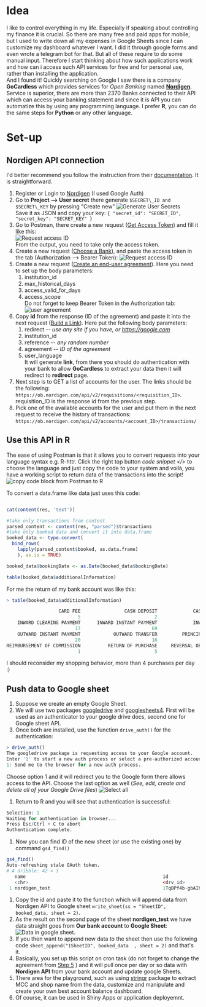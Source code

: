 # Idea
I like to control everything in my life. Especially if speaking about controlling my finance it is crucial.
So there are many free and paid apps for mobile, but I used to write down all my expenses in Google Sheets since I can customize my dashboard whatever I want.
I did it through google forms and even wrote a telegram bot for that. But all of these require to do some manual input. Therefore I start thinking about how such applications work and how can i access such API services for free and for personal use, rather than installing the application.  
And I found it! Quickly searching on Google I saw there is a company **GoCardless** which provides services for *Open Banking* named [**Nordigen**](https://nordigen.com/en/). Service is superior, there are more than 2370 Banks connected to their API which can access your banking statement and since it is API you can automatize this by using any programming language. I prefer **R**, you can do the same steps for **Python** or any other language.

# Set-up
## Nordigen API connection
I'd better recommend you follow the instruction from their [documentation](https://nordigen.com/en/account_information_documenation/integration/quickstart_guide/). It is straightforward.

1. Register or Login to [Nordigen](https://auth.nordigen.com/login?state=hKFo2SBJR1BwN2E5MzRrVGk4MEhoc3dPbmpLS3VhYW9EU1RCeaFupWxvZ2luo3RpZNkgcnR2UGxTUUM2dEtnQU5kMHFTOUVGTEhWN0tEMmwzRXmjY2lk2SBDamdoTDczVkNpQmh0b1RGdk1xNEhGREpvMmhVWXRZdA&client=CjghL73VCiBhtoTFvMq4HFDJo2hUYtYt&protocol=oauth2&redirect_uri=https%3A%2F%2Fob.nordigen.com%2Fcomplete%2Fauth0%2F&response_type=code&scope=openid%20profile%20email) (I used Google Auth)
2. Go to **Project --> User secret** there generate ``$SECRET\_ID and $SECRET\_KEY`` by pressing "Create new" 
![Generate User Secrets](./md/screen1.png)   
Save it as JSON and copy your key:
``{
	"secret_id": "SECRET_ID",
	"secret_key": "SECRET_KEY"
}``
3. Go to Postman, there create a new request ([Get Access Token](https://ob.nordigen.com/api/v2/token/new/)) and fill it like this:   
![Request access ID](./md/screen2.png)   
From the output, you need to take only the access token.   
4. Create a new request ([Choose a Bank](https://ob.nordigen.com/api/v2/institutions/?country=lv)), and paste the access token in the tab (Authorization --> Bearer Token):
![Request access ID](./md/screen3.png)
5. Create a new request ([Create an end-user agreement](https://ob.nordigen.com/api/v2/agreements/enduser/)). Here you need to set up the body parameters:
   1. institution_id
   2. max_historical_days
   3. access_valid_for_days
   4. access_scope   
Do not forget to keep Bearer Token in the Authorization tab:
![user agreement](./md/screen4.png)
6. Copy **id** from the response (ID of the agreement) and paste it into the next request ([Build a Link](https://ob.nordigen.com/api/v2/requisitions/)). Here put the following body parameters:
   1. redirect -- *use any site if you have, or https://google.com*
   2. institution_id
   3. reference -- *any random number*
   4. agreement -- *ID of the agreement*
   5. user_language   
It will generate **link**, from there you should do authentication with your bank to allow **GoCardless** to extract your data then it will redirect to **redirect** page.   
7. Next step is to GET a list of accounts for the user. The links should be the following: ``https://ob.nordigen.com/api/v2/requisitions/<requisition_ID>``. requisition_ID is the response id from the previous step.
8. Pick one of the available accounts for the user and put them in the next request to receive the history of transactions: ``https://ob.nordigen.com/api/v2/accounts/<account_ID>/transactions/``


## Use this API in R
The ease of using Postman is that it allows you to convert requests into your language syntax e.g. R-httr. Click the right top button *code snippet </>* to choose the language and just copy the code to your system and voilà, you have a working script to return data of the transactions into the script! 
![copy code block from Postman to R](md/screen6.png)

To convert a data.frame like data just uses this code:
```R

cat(content(res, 'text'))

#take only transactions from content
parsed_content <- content(res, "parsed")$transactions
#take only booked data and convert it into data.frame
booked_data <- type.convert(
  bind_rows(
    lapply(parsed_content$booked, as.data.frame)
    ), as.is = TRUE)

booked_data$bookingDate <- as.Date(booked_data$bookingDate)

table(booked_data$additionalInformation)
```
For me the return of my bank account was like this:
```R
> table(booked_data$additionalInformation)

                   CARD FEE                CASH DEPOSIT             CASH WITHDRAWAL            INTEREST PAYMENT 
                          5                           2                           8                           6 
    INWARD CLEARING PAYMENT      INWARD INSTANT PAYMENT             INWARD TRANSFER               LOAN DRAWDOWN 
                         17                          69                           1                           1 
    OUTWARD INSTANT PAYMENT            OUTWARD TRANSFER         PRINCIPAL REPAYMENT                    PURCHASE 
                         20                          16                           6                        1477 
REIMBURSEMENT OF COMMISSION          RETURN OF PURCHASE     REVERSAL OF TRANSACTION 
                          1                           5                           1
```
I should reconsider my shopping behavior, more than 4 purchases per day :)

## Push data to Google sheet
1. Suppose we create an empty Google Sheet.
2. We will use two packages [googledrive](https://cran.r-project.org/web/packages/googledrive/index.html) and [googlesheets4](https://cran.r-project.org/web/packages/googlesheets4/index.html). First will be used as an authenticator to your google drive docs, second one for Google sheet API. 
3. Once both are installed, use the function ``drive_auth()`` for the authentication:
```R
> drive_auth()
The googledrive package is requesting access to your Google account.
Enter '1' to start a new auth process or select a pre-authorized account.
1: Send me to the browser for a new auth process.
```
Choose option 1 and it will redirect you to the Google form there allows access to the API. Choose the last option as well (*See, edit, create and delete all of your Google Drive files*) 
![Select all](md/screen8.png)

1. Return to R and you will see that authentication is successful:
```R
Selection: 1
Waiting for authentication in browser...
Press Esc/Ctrl + C to abort
Authentication complete.
```
1. Now you can find ID of the new sheet (or use the existing one) by command ``gs4_find()``
```R
gs4_find()
Auto-refreshing stale OAuth token.
# A dribble: 42 × 3
   name                                                  id                                           drive_resource   
   <chr>                                                 <drv_id>                                     <list>           
 1 nordigen_test                                         1TqBPf4b-gbAIhxQ3S9JPzv4 <named list [35]>
 ```   
1. Copy the id and paste it to the function which will append data from Nordigen API to Google sheet ``write_sheet(ss = "SheetID", booked_data, sheet = 2)``.
2. As the result on the second page of the sheet **nordigen_test** we have data straight goes from **Our bank account** to **Google Sheet**:
![Data in google sheet](md/screen7.png).
1. If you then want to append new data to the sheet then use the following code ``sheet_append("1SheetID", booked_data  , sheet = 2)`` and that's it. 
2. Basically, you set up this script on cron task (do not forget to change the agreement from [Step 5](#nordigen-api-connection) ) and it will pull once per day or so data with **Nordigen API** from your bank account and update google Sheets.
3. There area for the playground, such as using [stringr](https://stringr.tidyverse.org/) package to extract MCC and shop name from the data, customize and manipulate and create your own best account balance dashboard.
4. Of course, it can be used in Shiny Apps or application deployemnt.